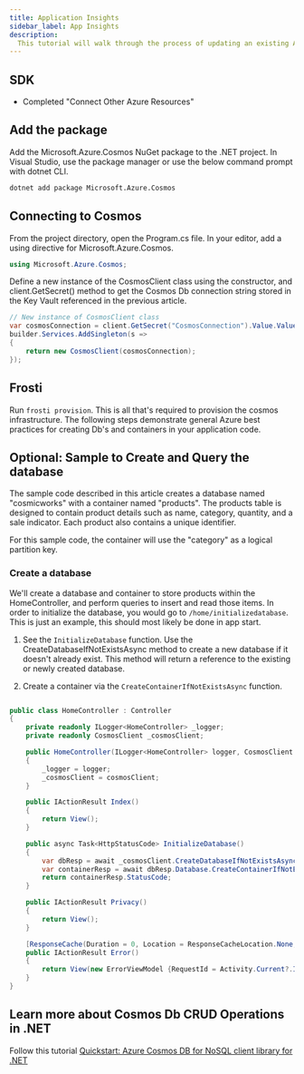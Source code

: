 ```yaml
---
title: Application Insights
sidebar_label: App Insights
description:
  This tutorial will walk through the process of updating an existing ASP.NET web application that uses placeholder data to instead query from the API.
---
```


## SDK
- Completed "Connect Other Azure Resources"

## Add the package

Add the Microsoft.Azure.Cosmos NuGet package to the .NET project. In Visual Studio, use the package manager or use the below command prompt with dotnet CLI. 

```bash title=".NET CLI"
dotnet add package Microsoft.Azure.Cosmos
```

## Connecting to Cosmos

From the project directory, open the Program.cs file. In your editor, add a using directive for Microsoft.Azure.Cosmos.

```csharp title="Program.cs"
using Microsoft.Azure.Cosmos;
```

Define a new instance of the CosmosClient class using the constructor, and client.GetSecret() method to get the Cosmos Db connection string stored in the Key Vault referenced in the previous article.

```csharp title="Program.cs"
// New instance of CosmosClient class
var cosmosConnection = client.GetSecret("CosmosConnection").Value.Value;
builder.Services.AddSingleton(s =>
{
    return new CosmosClient(cosmosConnection);
});
```

## Frosti
Run `frosti provision`. This is all that's required to provision the cosmos infrastructure. The following steps demonstrate general Azure best practices for creating Db's and containers in your application code.

## Optional: Sample to Create and Query the database
The sample code described in this article creates a database named "cosmicworks" with a container named "products". The products table is designed to contain product details such as name, category, quantity, and a sale indicator. Each product also contains a unique identifier.

For this sample code, the container will use the "category" as a logical partition key.

### Create a database
We'll create a database and container to store products within the HomeController, and perform queries to insert and read those items. In order to initialize the database, you would go to `/home/initializedatabase`. This is just an example, this should most likely be done in app start.

1. See the `InitializeDatabase` function. Use the CreateDatabaseIfNotExistsAsync method to create a new database if it doesn't already exist. This method will return a reference to the existing or newly created database.

2. Create a container via the `CreateContainerIfNotExistsAsync` function.

```csharp title="HomeController.cs"

public class HomeController : Controller
{
    private readonly ILogger<HomeController> _logger;
    private readonly CosmosClient _cosmosClient;

    public HomeController(ILogger<HomeController> logger, CosmosClient cosmosClient)
    {
        _logger = logger;
        _cosmosClient = cosmosClient;
    }

    public IActionResult Index()
    {
        return View();
    }

    public async Task<HttpStatusCode> InitializeDatabase()
    {
        var dbResp = await _cosmosClient.CreateDatabaseIfNotExistsAsync("cosmicworks");
        var containerResp = await dbResp.Database.CreateContainerIfNotExistsAsync("products", "/category");
        return containerResp.StatusCode;
    }

    public IActionResult Privacy()
    {
        return View();
    }

    [ResponseCache(Duration = 0, Location = ResponseCacheLocation.None, NoStore = true)]
    public IActionResult Error()
    {
        return View(new ErrorViewModel {RequestId = Activity.Current?.Id ?? HttpContext.TraceIdentifier });
    }
}

```

## Learn more about Cosmos Db CRUD Operations in .NET
Follow this tutorial [Quickstart: Azure Cosmos DB for NoSQL client library for .NET](https://learn.microsoft.com/en-us/azure/cosmos-db/nosql/quickstart-dotnet?tabs=azure-cli%2Cwindows%2Cconnection-string%2Csign-in-azure-cli)
